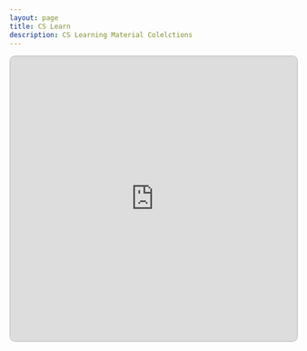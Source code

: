 ```yaml
---
layout: page
title: CS Learn
description: CS Learning Material Colelctions
---
```


<block>
<iframe src="https://v2-embednotion.com/CS-Learn-06b461a4182d4e23bfb749c14b9dd847"></iframe>  <style>  iframe { width: 100%; height: 500px; border: 2px solid #ccc; border-radius: 10px; padding: none; }  </style>

</block>